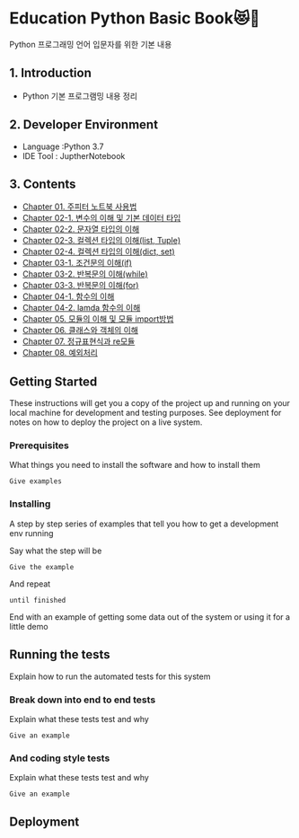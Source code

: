 # Education Python Basic Book:heart_eyes_cat:🧙

Python 프로그래밍 언어 입문자를 위한 기본 내용

## 1. Introduction
  - Python 기본 프로그램밍 내용 정리

## 2. Developer Environment
  - Language :Python 3.7
  - IDE Tool : JuptherNotebook



## 3. Contents
  - [Chapter 01. 주피터 노트북 사용법](#getting-started)
  - [Chapter 02-1. 변수의 이해 및 기본 데이터 타입](#running-the-tests)
  - [Chapter 02-2. 문자열 타입의 이해](#deployment)
  - [Chapter 02-3. 컬렉션 타입의 이해(list, Tuple)](#built-with)
  - [Chapter 02-4. 컬렉션 타입의 이해(dict, set)](#built-with)
  - [Chapter 03-1. 조건문의 이해(if)](#built-with)
  - [Chapter 03-2. 반복문의 이해(while)](#contributing)
  - [Chapter 03-3. 반복문의 이해(for)](#versioning)
  - [Chapter 04-1. 함수의 이해](#authors)
  - [Chapter 04-2. lamda 함수의 이해](#license)
  - [Chapter 05. 모듈의 이해 및 모듈 import방법](#acknowledgments)
  - [Chapter 06. 클래스와 객체의 이해](#acknowledgments)
  - [Chapter 07. 정규표현식과 re모듈](#acknowledgments)
  - [Chapter 08. 예외처리](#acknowledgments)
  
  
## Getting Started

These instructions will get you a copy of the project up and running on
your local machine for development and testing purposes. See deployment
for notes on how to deploy the project on a live system.

### Prerequisites

What things you need to install the software and how to install them

    Give examples

### Installing

A step by step series of examples that tell you how to get a development
env running

Say what the step will be

    Give the example

And repeat

    until finished

End with an example of getting some data out of the system or using it
for a little demo

## Running the tests

Explain how to run the automated tests for this system

### Break down into end to end tests

Explain what these tests test and why

    Give an example

### And coding style tests

Explain what these tests test and why

    Give an example

## Deployment
